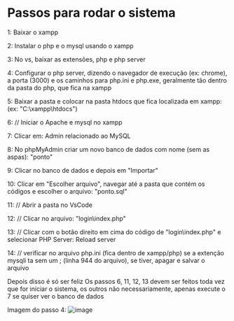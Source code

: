 # Passos para rodar o sistema

1: Baixar o xampp 

2: Instalar o php e o mysql usando o xampp

3: No vs, baixar as extensões,  php e php server

4: Configurar o php server, dizendo o navegador de execução (ex: chrome), a porta (3000) e os caminhos para php.ini e php.exe, geralmente tão dentro da pasta do php, que fica na xampp

5: Baixar a pasta e colocar na pasta htdocs que fica localizada em xampp: (ex: "C:\xampp\htdocs")

6: // Iniciar o Apache e mysql no xampp

7: Clicar em: Admin relacionado ao MySQL

8: No phpMyAdmin criar um novo banco de dados com nome (sem as aspas): "ponto"

9: Clicar no banco de dados e depois em "Importar"

10: Clicar em "Escolher arquivo", navegar até a pasta que contém os códigos e escolher o arquivo: "ponto.sql"

11: // Abrir a pasta no VsCode

12: // Clicar no arquivo: "login\index.php"

13: // Clicar com o botão direito em cima do código de "login\index.php" e selecionar PHP Server: Reload server

14: // verificar no arquivo php.ini (fica dentro de xampp/php) se a extenção mysqli ta sem um ; (linha 944 do arquivo), se tiver, apagar e salvar o arquivo

Depois disso é só ser feliz
Os passos 6, 11, 12, 13 devem ser feitos toda vez que for iniciar o sistema, os outros não necessariamente, apenas
execute o 7 se quiser ver o banco de dados

Imagem do passo 4:
![image](https://github.com/Gustavohonoras/Sistemna_de_ponto_include/assets/108849824/5958ba1a-9fa3-42bc-90e7-5ef7ebe3ff21)
